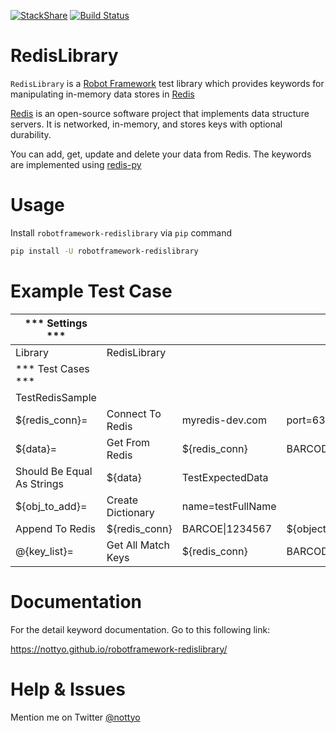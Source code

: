 [![StackShare](https://img.shields.io/badge/tech-stack-0690fa.svg?style=flat)](https://stackshare.io/nottyo/robotframework-redislibrary)
[![Build Status](https://travis-ci.org/robotframework-thailand/robotframework-redislibrary.svg?branch=master)](https://travis-ci.org/robotframework-thailand/robotframework-redislibrary)
# RedisLibrary

`RedisLibrary` is a [Robot Framework](http://www.robotframework.org) test library which provides keywords for manipulating in-memory data stores in [Redis](https://redis.io/)

[Redis](https://redis.io/) is an open-source software project that implements data structure servers. It is networked, in-memory, and stores keys with optional durability.

You can add, get, update and delete your data from Redis. The keywords are implemented using [redis-py](https://github.com/andymccurdy/redis-py)

# Usage

Install `robotframework-redislibrary` via `pip` command

```bash
pip install -U robotframework-redislibrary
```

# Example Test Case
| *** Settings ***   |                     |                   |                 |                 |
| ------------------ | ------------------- | ----------------- | --------------- | --------------- |
| Library            |  RedisLibrary       |                   |                 |                 |
| *** Test Cases *** |                     |                   |                 |                 |
| TestRedisSample    |                     |                   |                 |                 |
| ${redis_conn}=     | Connect To Redis    | myredis-dev.com   | port=6379       |                 |
| ${data}=           | Get From Redis      | ${redis_conn}     | BARCODE\|1234567|                 |
| Should Be Equal As Strings | ${data}     | TestExpectedData  |                 |                 |
| ${obj_to_add}=     | Create Dictionary   | name=testFullName |                 |                 |
| Append To Redis    | ${redis_conn}       | BARCOE\|1234567   | ${object_to_add}|                 |
| @{key_list}=       | Get All Match Keys  | ${redis_conn}     | BARCODE*        | 1000            |

# Documentation
For the detail keyword documentation. Go to this following link:

https://nottyo.github.io/robotframework-redislibrary/

# Help & Issues
Mention me on Twitter [@nottyo](https://twitter.com/nottyo)
